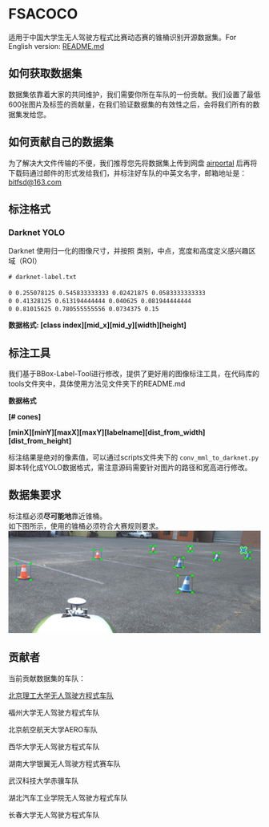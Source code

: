 # FSACOCO

适用于中国大学生无人驾驶方程式比赛动态赛的锥桶识别开源数据集。For English version: [README.md](README.md)

## 如何获取数据集

数据集依靠着大家的共同维护，我们需要你所在车队的一份贡献。我们设置了最低600张图片及标签的贡献量，在我们验证数据集的有效性之后，会将我们所有的数据集发给您。

## 如何贡献自己的数据集

为了解决大文件传输的不便，我们推荐您先将数据集上传到网盘 [airportal](https://airportal.cn) 后再将下载码通过邮件的形式发给我们，并标注好车队的中英文名字，邮箱地址是：bitfsd@163.com

## 标注格式

### Darknet YOLO

Darknet 使用归一化的图像尺寸，并按照 类别，中点，宽度和高度定义感兴趣区域（ROI）

```
# darknet-label.txt

0 0.255078125 0.545833333333 0.02421875 0.0583333333333
0 0.41328125 0.613194444444 0.040625 0.081944444444
0 0.81015625 0.780555555556 0.0734375 0.15
```

**数据格式: \[class index\]\[mid_x\]\[mid_y\]\[width]\[height\]**<br/>

## 标注工具

我们基于BBox-Label-Tool进行修改，提供了更好用的图像标注工具，在代码库的tools文件夹中，具体使用方法见文件夹下的README.md

**数据格式**

**[# cones]**

**\[minX\]\[minY\]\[maxX\]\[maxY\]\[labelname\]\[dist_from_width\]\[dist_from_height\]**<br/>

标注结果是绝对的像素值，可以通过scripts文件夹下的 `conv_mml_to_darknet.py`脚本转化成YOLO数据格式，需注意源码需要针对图片的路径和宽高进行修改。

## 数据集要求 
标注框必须**尽可能地**靠近锥桶。  
如下图所示，使用的锥桶必须符合大赛规则要求。  
<img src="examples/Example.jpg">


## 贡献者

当前贡献数据集的车队：

[北京理工大学无人驾驶方程式车队](http://www.bitfsd.com)  

福州大学无人驾驶方程式车队

北京航空航天大学AERO车队

西华大学无人驾驶方程式车队

湖南大学银翼无人驾驶方程式赛车队

武汉科技大学赤骥车队

湖北汽车工业学院无人驾驶方程式车队

长春大学无人驾驶方程式车队